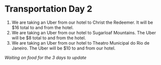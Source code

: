  # Transportation Day 2

 1. We are taking an Uber from our hotel to Christ the Redeemer. It will be $16 total to and from the hotel.
 2. We are taking an Uber from our hotel to Sugarloaf Mountains. The Uber will be $8 total to and from the hotel.
 3. We are taking an Uber from our hotel to Theatro Municipal do Rio de Janeiro. The Uber will be $10 to and from our hotel.

 *Waiting on food for the 3 days to update*
